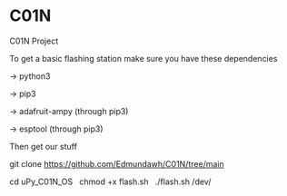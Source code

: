 # C01N
C01N Project

To get a basic flashing station make sure you have these dependencies

-> python3

-> pip3

-> adafruit-ampy (through pip3)

-> esptool (through pip3)

Then get our stuff

git clone https://github.com/Edmundawh/C01N/tree/main

cd uPy_C01N_OS
 
chmod +x flash.sh
 
./flash.sh /dev/<yourC01Nlocation>
